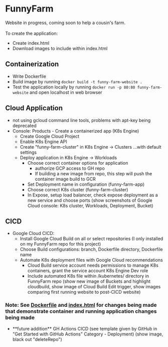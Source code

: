 # FunnyFarm
Website in progress, coming soon to help a cousin's farm.
<br>
<br>
To create the application:
- Create index.html
- Download images to include within index.html

## Containerization
- Write Dockerfile
- Build image by running `docker build -t funny-farm-website .`
- Test the application locally by running `docker run -p 80:80 funny-farm-website` and open localhost in web browser

## Cloud Application
- not using gcloud command line tools, problems with apt-key being deprecated
- Console: Products - Create a containerized app (K8s Engine)
    - Create Google Cloud Project
    - Enable K8s Engine API
    - Create "funny-farm-cluster" in K8s Engine -> Clusters ...with default settings
    - Deploy application in K8s Engine -> Workloads 
        - Choose correct container options for application
            - authorize GCP access to GH repo
            - If building a new image from repo, this step will push the container image build to GCR
        - Set Deployment name in configuration (funny-farm-app)
        - Choose correct K8s cluster (funny-farm-cluster)
        - In Expose, setup load balancer, check expose deployment as a new service and choose ports 
(show screenshots of Google Cloud console: K8s cluster, Workloads, Deployment, Bucket)
    
## CICD
- Google Cloud CICD:
    - Install Google Cloud Build on all or select repositories (I only installed on my FunnyFarm repo for this project)
    - Choose Build configurations: branch, Dockerfile directory, Dockerfile name
    - Automate K8s deployment files with Google Cloud recommendations
        - Cloud Build service account needs permissions to manage K8s containers, grant the service account K8s Engine Dev role
        - Include automated K8s file within /kubernetes/ directory in FunnyFarm repo
(show new image of Buckets and highlight cloudbuild, show image of Cloud Build Edit trigger, show images comparing first running website to post-CICD website)

### Note: See [Dockerfile](https://github.com/adasMatt/FunnyFarm/blob/main/Dockerfile) and [index.html](https://github.com/adasMatt/FunnyFarm/blob/main/index.html) for changes being made that demonstrate container and running application changes being made

- \*\*future addition\*\* GH Actions CICD (see template given by GitHub in "Get Started with GitHub Actions" Category - Deployment)
(show image, black out "deleteRepo")
